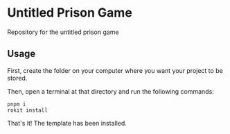 # Untitled Prison Game

Repository for the untitled prison game

## Usage

First, create the folder on your computer where you want your project to be
stored.

Then, open a terminal at that directory and run the following commands:

```console
pnpm i
rokit install
```

That's it! The template has been installed.
